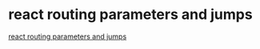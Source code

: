 # react routing parameters and jumps
[react routing parameters and jumps](https://aiwithcloud.com/2022/09/15/react_routing_parameters_and_jumps/)